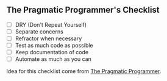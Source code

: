 ## The Pragmatic Programmer's Checklist

- [ ] DRY (Don't Repeat Yourself)
- [ ] Separate concerns
- [ ] Refractor when necessary
- [ ] Test as much code as possible
- [ ] Keep documentation of code
- [ ] Automate as much as you can

Idea for this checklist come from [The Pragmatic Programmer](http://www.amazon.com/Pragmatic-Programmer-Journeyman-Master/dp/020161622X/ref=sr_1_1?ie=UTF8&qid=1452973057&sr=8-1&keywords=the+pragmatic+programmer).
